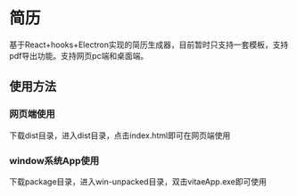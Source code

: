 # 简历

基于React+hooks+Electron实现的简历生成器，目前暂时只支持一套模板，支持pdf导出功能。支持网页pc端和桌面端。

## 使用方法

### 网页端使用

下载dist目录，进入dist目录，点击index.html即可在网页端使用

### window系统App使用

下载package目录，进入win-unpacked目录，双击vitaeApp.exe即可使用

